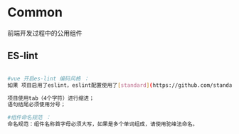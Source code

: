 # Common
前端开发过程中的公用组件


## ES-lint

``` bash

#vue 开启es-lint 编码风格 ：
如果 项目启用了eslint，eslint配置使用了[standard](https://github.com/standard/standard/blob/master/docs/RULES-zhcn.md)

项目使用tab（4个字符）进行缩进；
语句结尾必须使用分号；

#组件命名规范 ：
命名规范：组件名称首字母必须大写，如果是多个单词组成，请使用驼峰法命名。

```

